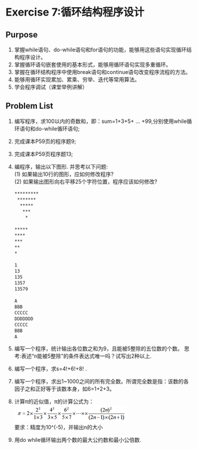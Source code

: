 # Exercise 7:循环结构程序设计

## Purpose
1. 掌握while语句、do-while语句和for语句的功能，能够用这些语句实现循环结构程序设计。
2. 掌握循环语句嵌套使用的基本形式，能够用循环语句实现多重循环。
3. 掌握在循环结构程序中使用break语句和continue语句改变程序流程的方法。
4. 能够用循环实现累加、累乘、穷举、迭代等常用算法。
5. 学会程序调试（课堂举例讲解）

## Problem List
1. 编写程序，求100以内的奇数和，即：sum=1+3+5+ … +99,分别使用while循环语句和do-while循环语句;
2. 完成课本P59页的程序题9;
3. 完成课本P59页程序题13;
4. 编程序，输出以下图形.
    并思考以下问题:  
    (1) 如果输出10行的图形，应如何修改程序?  
    (2) 如果输出图形向右平移25个字符位置，程序应该如何修改?
    ```
    *********
     *******
      *****
       ***
        *       
        
    *****
    ****
    ***
    **
    *

    1
    13
    135
    1357
    13579

    A
    BBB
    CCCCC
    DDDDDDD
    CCCCC
    BBB
    A
    ```

5. 编写一个程序，统计输出各位数之和为9，且能被5整除的五位数的个数。
   思考:表述“n能被5整除”的条件表达式唯一吗？试写出2种以上.  
6. 编写一个程序，求s=4!+6!+8! .  
7. 编写一个程序，求出1~1000之间的所有完全数。所谓完全数是指：该数的各因子之和正好等于该数本身，如6=1+2+3。
8. 计算π的近似值，π的计算公式为：  
  ![计算π](prob_7.png)  
  要求：精度为10^(-5)，并输出n的大小
9. 用do while循环输出两个数的最大公约数和最小公倍数.